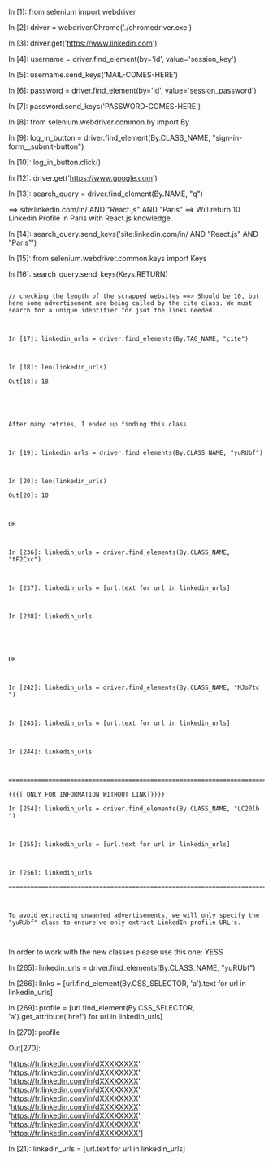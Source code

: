 In [1]: from selenium import webdriver



In [2]: driver = webdriver.Chrome('./chromedriver.exe')



In [3]: driver.get('https://www.linkedin.com')



In [4]: username = driver.find_element(by='id', value='session_key')



In [5]: username.send_keys('MAIL-COMES-HERE')



In [6]: password = driver.find_element(by='id', value='session_password')



In [7]: password.send_keys('PASSWORD-COMES-HERE')



In [8]: from selenium.webdriver.common.by import By



In [9]: log_in_button = driver.find_element(By.CLASS_NAME, "sign-in-form__submit-button")



In [10]: log_in_button.click()



In [12]: driver.get('https://www.google.com')



In [13]: search_query = driver.find_element(By.NAME, "q")



==> site:linkedin.com/in/ AND "React.js" AND "Paris" ==> Will return 10 Linkedin Profile in Paris with React.js knowledge.



In [14]: search_query.send_keys('site:linkedin.com/in/ AND "React.js" AND "Paris"')



In [15]: from selenium.webdriver.common.keys import Keys



In [16]: search_query.send_keys(Keys.RETURN)





````````````````````````````````````````````````````````````````````````````````````

// checking the length of the scrapped websites ==> Should be 10, but here some advertisement are being called by the cite class. We must search for a unique identifier for jsut the links needed. 



In [17]: linkedin_urls = driver.find_elements(By.TAG_NAME, "cite")



In [18]: len(linkedin_urls)

Out[18]: 18





After many retries, I ended up finding this class



In [19]: linkedin_urls = driver.find_elements(By.CLASS_NAME, "yuRUbf")



In [20]: len(linkedin_urls)

Out[20]: 10



OR 



In [236]: linkedin_urls = driver.find_elements(By.CLASS_NAME, "tF2Cxc")



In [237]: linkedin_urls = [url.text for url in linkedin_urls]



In [238]: linkedin_urls





OR 



In [242]: linkedin_urls = driver.find_elements(By.CLASS_NAME, "NJo7tc ")



In [243]: linkedin_urls = [url.text for url in linkedin_urls]



In [244]: linkedin_urls



==========================================================================

{{{[ ONLY FOR INFORMATION WITHOUT LINK]}}}} 

In [254]: linkedin_urls = driver.find_elements(By.CLASS_NAME, "LC20lb ")



In [255]: linkedin_urls = [url.text for url in linkedin_urls]



In [256]: linkedin_urls

===========================================================================



To avoid extracting unwanted advertisements, we will only specify the "yuRUbf" class to ensure we only extract LinkedIn profile URL's.



````````````````````````````````````````````````````````````````````````````````````



In order to work with the new classes please use this one:  YESS

In [265]: linkedin_urls = driver.find_elements(By.CLASS_NAME, "yuRUbf")

In [266]: links = [url.find_element(By.CSS_SELECTOR, 'a').text for url in linkedin_urls]



In [269]: profile = [url.find_element(By.CSS_SELECTOR, 'a').get_attribute('href') for url in linkedin_urls]



In [270]: profile

Out[270]:


 'https://fr.linkedin.com/in/dXXXXXXXX',
 'https://fr.linkedin.com/in/dXXXXXXXX',
 'https://fr.linkedin.com/in/dXXXXXXXX',
 'https://fr.linkedin.com/in/dXXXXXXXX',
 'https://fr.linkedin.com/in/dXXXXXXXX',
 'https://fr.linkedin.com/in/dXXXXXXXX',
 'https://fr.linkedin.com/in/dXXXXXXXX',
 'https://fr.linkedin.com/in/dXXXXXXXX',
 'https://fr.linkedin.com/in/dXXXXXXXX']





In [21]: linkedin_urls = [url.text for url in linkedin_urls]





